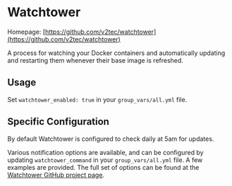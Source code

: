# Watchtower

Homepage: [https://github.com/v2tec/watchtower](https://github.com/v2tec/watchtower)

A process for watching your Docker containers and automatically updating and restarting them whenever their base image is refreshed.

## Usage

Set `watchtower_enabled: true` in your `group_vars/all.yml` file.

## Specific Configuration

By default Watchtower is configured to check daily at 5am for updates.

Various notification options are available, and can be configured by updating `watchtower_command` in your `group_vars/all.yml` file. A few examples are provided. The full set of options can be found at the [Watchtower GitHub project page](https://github.com/v2tec/watchtower).
